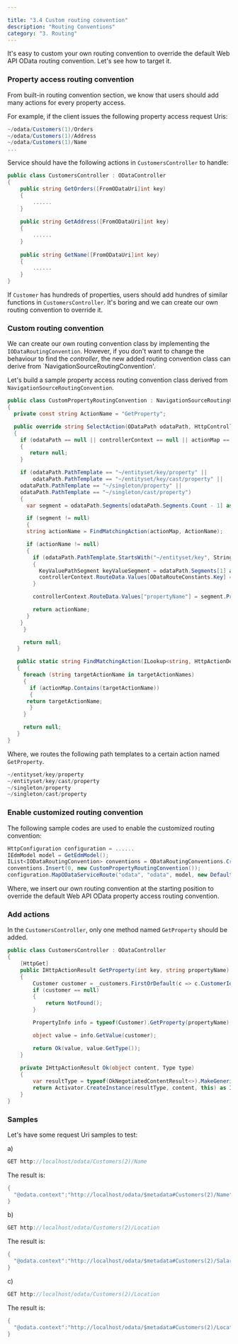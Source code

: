 ```yaml
---

title: "3.4 Custom routing convention"
description: "Routing Conventions"
category: "3. Routing"
---
```


It's easy to custom your own routing convention to override the default Web API OData routing convention. Let's see how to target it.

### Property access routing convention

From built-in routing convention section, we know that users should add many actions for every property access. 

For example, if the client issues the following property access request Uris:

```C#
~/odata/Customers(1)/Orders
~/odata/Customers(1)/Address
~/odata/Customers(1)/Name
...
```

Service should have the following actions in `CustomersController` to handle:

```C#
public class CustomersController : ODataController
{
    public string GetOrders([FromODataUri]int key)
    {
        ......
    }
	
    public string GetAddress([FromODataUri]int key)
    {
        ......
    }
	
    public string GetName([FromODataUri]int key)
    {
        ......
    }
}
```

If `Customer` has hundreds of properties, users should add hundres of similar functions in `CustomersController`. It's boring and we can create our own routing convention to override it.

### Custom routing convention

We can create our own routing convention class by implementing the `IODataRoutingConvention`. However, if you don't want to change the behaviour to find the *controller*, the new added routing convention class can derive from `NavigationSourceRoutingConvention'.

Let's build a sample property access routing convention class derived from `NavigationSourceRoutingConvention`.

```C#
public class CustomPropertyRoutingConvention : NavigationSourceRoutingConvention
{
  private const string ActionName = "GetProperty";

  public override string SelectAction(ODataPath odataPath, HttpControllerContext controllerContext, ILookup<string, HttpActionDescriptor> actionMap)
  {
    if (odataPath == null || controllerContext == null || actionMap == null)
    {
       return null;
    }

    if (odataPath.PathTemplate == "~/entityset/key/property" ||
        odataPath.PathTemplate == "~/entityset/key/cast/property" ||
	odataPath.PathTemplate == "~/singleton/property" ||
	odataPath.PathTemplate == "~/singleton/cast/property")
    {
      var segment = odataPath.Segments[odataPath.Segments.Count - 1] as PropertyAccessPathSegment;

      if (segment != null)
      {
 	  string actionName = FindMatchingAction(actionMap, ActionName);

	  if (actionName != null)
	  {
	    if (odataPath.PathTemplate.StartsWith("~/entityset/key", StringComparison.Ordinal))
	    {
	      KeyValuePathSegment keyValueSegment = odataPath.Segments[1] as KeyValuePathSegment;
	      controllerContext.RouteData.Values[ODataRouteConstants.Key] = keyValueSegment.Value;
	    }

	    controllerContext.RouteData.Values["propertyName"] = segment.PropertyName;

	    return actionName;
	  }
	}
     }

     return null;
   }

   public static string FindMatchingAction(ILookup<string, HttpActionDescriptor> actionMap, params string[] targetActionNames)
   {
     foreach (string targetActionName in targetActionNames)
     {
       if (actionMap.Contains(targetActionName))
       {
   	  return targetActionName;
       }
     }

     return null;
   }
}
```

Where, we routes the following path templates to a certain action named `GetProperty`.

```C#
~/entityset/key/property
~/entityset/key/cast/property
~/singleton/property
~/singleton/cast/property
```

### Enable customized routing convention

The following sample codes are used to enable the customized routing convention:

```C#
HttpConfiguration configuration = ......
IEdmModel model = GetEdmModel();
IList<IODataRoutingConvention> conventions = ODataRoutingConventions.CreateDefaultWithAttributeRouting(configuration, model);
conventions.Insert(0, new CustomPropertyRoutingConvention());
configuration.MapODataServiceRoute("odata", "odata", model, new DefaultODataPathHandler(), conventions);
```

Where, we insert our own routing convention at the starting position to override the default Web API OData property access routing convention.

### Add actions

In the `CustomersController`, only one method named `GetProperty` should be added. 

```C#
public class CustomersController : ODataController
{
	[HttpGet]
	public IHttpActionResult GetProperty(int key, string propertyName)
	{
		Customer customer = _customers.FirstOrDefault(c => c.CustomerId == key);
		if (customer == null)
		{
			return NotFound();
		}

		PropertyInfo info = typeof(Customer).GetProperty(propertyName);

		object value = info.GetValue(customer);

		return Ok(value, value.GetType());
	}
	
	private IHttpActionResult Ok(object content, Type type)
	{
		var resultType = typeof(OkNegotiatedContentResult<>).MakeGenericType(type);
		return Activator.CreateInstance(resultType, content, this) as IHttpActionResult;
	}
}
```

### Samples

Let's have some request Uri samples to test:

a)
```C#
GET http://localhost/odata/Customers(2)/Name
```

The result is:

```C#
{
  "@odata.context":"http://localhost/odata/$metadata#Customers(2)/Name","value": "Mike"
}
```

b) 
```C#
GET http://localhost/odata/Customers(2)/Location
```

The result is:
```C#
{
  "@odata.context":"http://localhost/odata/$metadata#Customers(2)/Salary","value ":2000.0
}
```

c)
```C#
GET http://localhost/odata/Customers(2)/Location
```

The result is:
```C#
{
  "@odata.context":"http://localhost/odata/$metadata#Customers(2)/Location","Country":"The United States","City":"Redmond"
}
```
